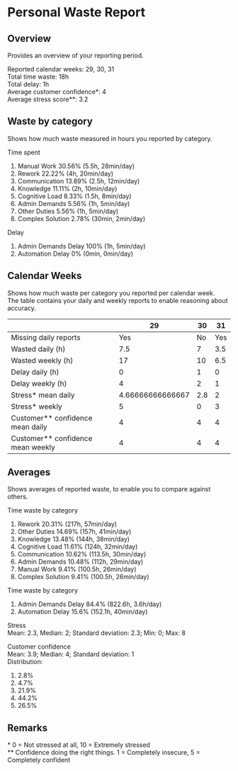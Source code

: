 # Personal Waste Report

## Overview
Provides an overview of your reporting period.  

Reported calendar weeks: 29, 30, 31  
Total time waste: 18h  
Total delay: 1h  
Average customer confidence*: 4  
Average stress score**: 3.2  

## Waste by category
Shows how much waste measured in hours you reported by category.  

Time spent
  1. Manual Work 30.56% (5.5h, 28min/day)
  2. Rework 22.22% (4h, 20min/day)
  3. Communication 13.89% (2.5h, 12min/day)
  4. Knowledge 11.11% (2h, 10min/day)
  5. Cognitive Load 8.33% (1.5h, 8min/day)
  6. Admin Demands 5.56% (1h, 5min/day)
  7. Other Duties 5.56% (1h, 5min/day)
  8. Complex Solution 2.78% (30min, 2min/day)

Delay
  1. Admin Demands Delay 100% (1h, 5min/day)
  2. Automation Delay 0% (0min, 0min/day)

## Calendar Weeks
Shows how much waste per category you reported per calendar week.  
The table contains your daily and weekly reports to enable reasoning about accuracy.  

|  | 29 | 30 | 31 | 
|---|---|---|---|
| Missing daily reports | Yes | No | Yes | 
| Wasted daily (h) | 7.5 | 7 | 3.5 | 
| Wasted weekly (h) | 17 | 10 | 6.5 | 
| Delay daily (h) | 0 | 1 | 0 | 
| Delay weekly (h) | 4 | 2 | 1 | 
| Stress* mean daily | 4.66666666666667 | 2.8 | 2 | 
| Stress* weekly | 5 | 0 | 3 | 
| Customer** confidence mean daily | 4 | 4 | 4 | 
| Customer** confidence mean weekly | 4 | 4 | 4 | 

 ## Averages   
Shows averages of reported waste, to enable you to compare against others.  
  
Time waste by category  
1. Rework 20.31% (217h, 57min/day)
2. Other Duties 14.69% (157h, 41min/day)
3. Knowledge 13.48% (144h, 38min/day)
4. Cognitive Load 11.61% (124h, 32min/day)
5. Communication 10.62% (113.5h, 30min/day)
6. Admin Demands 10.48% (112h, 29min/day)
7. Manual Work 9.41% (100.5h, 26min/day)
8. Complex Solution 9.41% (100.5h, 26min/day)
  
Time waste by category  
1. Admin Demands Delay 84.4% (822.6h, 3.6h/day)
2. Automation Delay 15.6% (152.1h, 40min/day)
  
Stress  
Mean: 2.3, Median: 2; Standard deviation: 2.3; Min: 0; Max: 8  
  
Customer confidence  
Mean: 3.9; Median: 4; Standard deviation: 1  
Distribution:  
1. 2.8%  
2. 4.7%  
3. 21.9%  
4. 44.2%  
5. 26.5%  

## Remarks  
\* 0 = Not stressed at all, 10 = Extremely stressed  
** Confidence doing the right things. 1 = Completely insecure, 5 = Completely confident  
